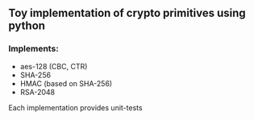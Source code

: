 ## Toy implementation of crypto primitives using python
### Implements:
- aes-128 (CBC, CTR)
- SHA-256
- HMAC (based on SHA-256)
- RSA-2048

Each implementation provides unit-tests